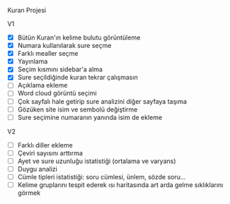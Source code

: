 Kuran Projesi

V1

- [x] Bütün Kuran'ın kelime bulutu görüntüleme
- [x] Numara kullanılarak sure seçme
- [x] Farklı mealler seçme
- [x] Yayınlama
- [x] Seçim kısmını sidebar'a alma
- [x] Sure seçildiğinde kuran tekrar çalışmasın
- [ ] Açıklama ekleme
- [ ] Word cloud görüntü seçimi
- [ ] Çok sayfalı hale getirip sure analizini diğer sayfaya taşıma
- [ ] Gözüken site isim ve sembolü değiştirme
- [ ] Sure seçimine numaranın yanında isim de ekleme

V2

- [ ] Farklı diller ekleme
- [ ] Çeviri sayısını arttırma
- [ ] Ayet ve sure uzunluğu istatistiği (ortalama ve varyans)
- [ ] Duygu analizi
- [ ] Cümle tipleri istatistiği: soru cümlesi, ünlem, sözde soru...
- [ ] Kelime gruplarını tespit ederek ısı haritasında art arda gelme sıklıklarını görmek
